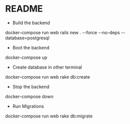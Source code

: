 # README

* Build the backend

docker-compose run web rails new . --force --no-deps --database=postgresql

* Boot the backend

docker-compose up

* Create database in other terminal

docker-compose run web rake db:create

* Stop the backend

docker-compose down

* Run Migrations

docker-compose run web rake db:migrate

